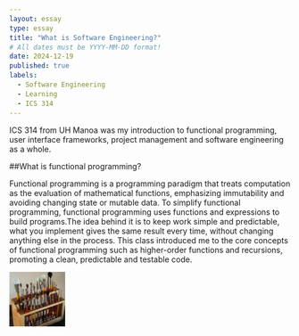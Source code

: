 ```yaml
---
layout: essay
type: essay
title: "What is Software Engineering?"
# All dates must be YYYY-MM-DD format!
date: 2024-12-19
published: true
labels:
  - Software Engineering
  - Learning
  - ICS 314
---
```


ICS 314 from UH Manoa was my introduction to functional programming, user interface frameworks, project management and software engineering as a whole.

##What is functional programming?

Functional programming is a programming paradigm that treats computation as the evaluation of mathematical functions, emphasizing immutability and avoiding changing state or mutable data. To simplify functional programming, functional programming uses functions and expressions to build programs.The idea behind it is to keep work simple and predictable, what you implement gives the same result every time, without changing anything else in the process. This class introduced me to the core concepts of functional programming such as higher-order functions and recursions, promoting a clean, predictable and testable code. 

<img width="100px" class="rounded float-start pe-4" src="../img/igniting/paintbrushes.jpg">

